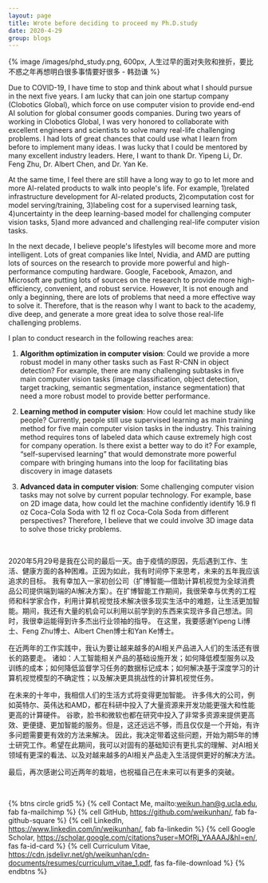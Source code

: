 ```yaml
---
layout: page
title: Wrote before deciding to proceed my Ph.D.study
date: 2020-4-29
group: blogs
---
```


{% image /images/phd_study.png, 600px, ⼈⽣过早的⾯对失败和挫折，要⽐不惑之年再想明⽩很多事情要好很多 - 韩劲谦 %}

<!-- more -->

Due to COVID-19, I have time to stop and think about what I should pursue in the next five years. I am lucky that can join one startup company (Clobotics Global), which force on use computer vision to provide end-end AI solution for global consumer goods companies. During two years of working in Clobotics Global, I was very honored to collaborate with excellent engineers and scientists to solve many real-life challenging problems. I had lots of great chances that could use what I learn from before to implement many ideas. I was lucky that I could be mentored by many excellent industry leaders. Here, I want to thank Dr. Yipeng Li, Dr. Feng Zhu, Dr. Albert Chen, and Dr. Yan Ke. 

At the same time, I feel there are still have a long way to go to let more and more AI-related products to walk into people's life. For example, 1)related infrastructure development for AI-related products, 2)computation cost for model serving/training, 3)labeling cost for a supervised learning task, 4)uncertainty in the deep learning-based model for challenging computer vision tasks, 5)and more advanced and challenging real-life computer vision tasks. 

In the next decade, I believe people's lifestyles will become more and more intelligent. Lots of great companies like Intel, Nvidia, and AMD are putting lots of sources on the research to provide more powerful and high-performance computing hardware. Google, Facebook, Amazon, and Microsoft are putting lots of sources on the research to provide more high-efficiency, convenient, and robust service. However, It is not enough and only a beginning, there are lots of problems that need a more effective way to solve it. Therefore, that is the reason why I want to back to the academy, dive deep, and generate a more great idea to solve those real-life challenging problems. 

I plan to conduct research in the following reaches area:

1. **Algorithm optimization in computer vision**: Could we provide a more robust model in many other tasks such as Fast R-CNN in object detection? For example, there are many challenging subtasks in five main computer vision tasks (image classification, object detection, target tracking, semantic segmentation, instance segmentation) that need a more robust model to provide better performance. 


2. **Learning method in computer vision**: How could let machine study like people? Currently, people still use supervised learning as main training method for five main computer vision tasks in the industry. This training method requires tons of labeled data which cause extremely high cost for company operation. Is there exist a better way to do it? For example, “self-supervised learning” that would demonstrate more powerful compare with bringing humans into the loop for facilitating bias discovery in image datasets

3. **Advanced data in computer vision**: Some challenging computer vision tasks may not solve by current popular technology. For example, base on 2D image data, how could let the machine confidently identify 16.9 fl oz Coca-Cola Soda with 12 fl oz Coca-Cola Soda from different perspectives? Therefore, I believe that we could involve 3D image data to solve those tricky problems. 

<br/> 

2020年5⽉29号是我在公司的最后⼀天。由于疫情的原因，先后遇到⼯作、⽣活、健康⽅⾯的各种困难。正因为如此，我有时间停下来思考，未来的五年我应该追求的⽬标。 我有幸加⼊⼀家初创公司（扩博智能—借助计算机视觉为全球消费品公司提供端到端的AI解决⽅案）。在扩博智能⼯作期间，我很荣幸与优秀的⼯程师和科学家合作，利⽤计算机视觉技术解决很多现实⽣活中的难题，让生活更加智能。期间，我还有大量的机会可以利⽤以前学到的东⻄来实现许多自己想法。同时，我很幸运能得到许多杰出⾏业领袖的指导。 在这⾥，我要感谢Yipeng Li博⼠、Feng Zhu博⼠、Albert Chen博⼠和Yan Ke博⼠。

在近两年的⼯作实践中，我认为要让越来越多的AI相关产品进⼊⼈们的⽣活还有很⻓的路要⾛。 诸如：⼈⼯智能相关产品的基础设施开发；如何降低模型服务以及训练的成本；如何降低监督学习任务的数据标记成本；如何解决基于深度学习的计算机视觉模型的不确定性；以及解决更具挑战性的计算机视觉任务。

在未来的⼗年中，我相信⼈们的⽣活⽅式将变得更加智能。 许多伟⼤的公司，例如英特尔、英伟达和AMD，都在科研中投⼊了⼤量资源来开发功能更强⼤和性能更⾼的计算硬件。 ⾕歌，脸书和微软也都在研究中投⼊了⾮常多资源来提供更⾼效、更便捷、更加智能的服务。但是，这还远远不够，⽽且仅仅是⼀个开始，有许多问题需要更有效的⽅法来解决。 因此，我决定带着这些问题，开始为期5年的博⼠研究⼯作。希望在此期间，我可以对固有的基础知识有更扎实的理解、对AI相关领域有更深的看法、以及对越来越多的AI相关产品⾛⼊⽣活提供更好的解决⽅法。

最后，再次感谢公司近两年的栽培，也祝福⾃⼰在未来可以有更多的突破。

<br/> 

{% btns circle grid5 %}
{% cell Contact Me, mailto:weikun.han@g.ucla.edu, fab fa-mailchimp %}
{% cell GitHub, https://github.com/weikunhan/, fab fa-github-square %}
{% cell LinkedIn, https://www.linkedin.com/in/weikunhan/, fab fa-linkedin %}
{% cell Google Scholar, https://scholar.google.com/citations?user=MOfRj_YAAAAJ&hl=en/, fas fa-id-card %}
{% cell Curriculum Vitae, https://cdn.jsdelivr.net/gh/weikunhan/cdn-documents/resumes/curriculum_vitae_1.pdf, fas fa-file-download %}
{% endbtns %}